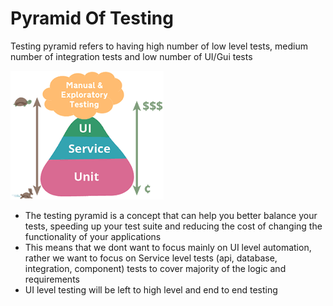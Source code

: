 # Pyramid Of Testing

Testing pyramid refers to having high number of low level tests, medium number of integration tests and low number of UI/Gui tests

![](../.gitbook/assets/image%20%2852%29.png)

* The testing pyramid is a concept that can help you better balance your tests, speeding up your test suite and reducing the cost of changing the functionality of your applications
* This means that we dont want to focus mainly on UI level automation, rather we want to focus on Service level tests \(api, database, integration, component\) tests to cover majority of the logic and requirements
* UI level testing will be left to high level and end to end testing

